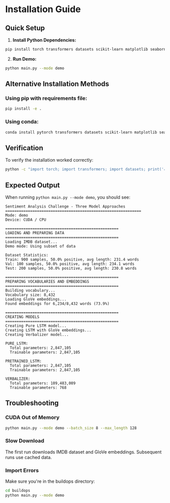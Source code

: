 # Installation Guide

## Quick Setup

1. **Install Python Dependencies:**

```bash
pip install torch transformers datasets scikit-learn matplotlib seaborn tqdm pandas nltk tensorboard
```

2. **Run Demo:**

```bash
python main.py --mode demo
```

## Alternative Installation Methods

### Using pip with requirements file:

```bash
pip install -e .
```

### Using conda:

```bash
conda install pytorch transformers datasets scikit-learn matplotlib seaborn tqdm pandas nltk tensorboard -c pytorch -c huggingface -c conda-forge
```

## Verification

To verify the installation worked correctly:

```bash
python -c "import torch; import transformers; import datasets; print('✓ All dependencies installed successfully!')"
```

## Expected Output

When running `python main.py --mode demo`, you should see:

```
Sentiment Analysis Challenge - Three Model Approaches
============================================================
Mode: demo
Device: CUDA / CPU

==================================================
LOADING AND PREPARING DATA
==================================================
Loading IMDB dataset...
Demo mode: Using subset of data

Dataset Statistics:
Train: 900 samples, 50.0% positive, avg length: 231.4 words
Val: 100 samples, 50.0% positive, avg length: 234.1 words
Test: 200 samples, 50.0% positive, avg length: 230.8 words

==================================================
PREPARING VOCABULARIES AND EMBEDDINGS
==================================================
Building vocabulary...
Vocabulary size: 8,432
Loading GloVe embeddings...
Found embeddings for 6,234/8,432 words (73.9%)

==================================================
CREATING MODELS
==================================================
Creating Pure LSTM model...
Creating LSTM with GloVe embeddings...
Creating Verbalizer model...

PURE_LSTM:
  Total parameters: 2,847,105
  Trainable parameters: 2,847,105

PRETRAINED_LSTM:
  Total parameters: 2,847,105
  Trainable parameters: 2,847,105

VERBALIZER:
  Total parameters: 109,483,009
  Trainable parameters: 768
```

## Troubleshooting

### CUDA Out of Memory

```bash
python main.py --mode demo --batch_size 8 --max_length 128
```

### Slow Download

The first run downloads IMDB dataset and GloVe embeddings. Subsequent runs use cached data.

### Import Errors

Make sure you're in the buildops directory:

```bash
cd buildops
python main.py --mode demo
```
